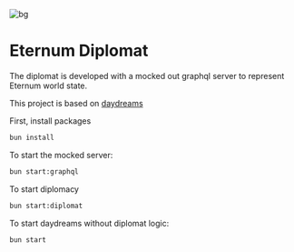 ![bg](./bg.png)

# Eternum Diplomat

The diplomat is developed with a mocked out graphql server to represent Eternum world state.

This project is based on [daydreams](https://github.com/daydreamsai/daydreams)

First, install packages
```bash
bun install
```

To start the mocked server:
```bash
bun start:graphql
```

To start diplomacy
```bash
bun start:diplomat
```

To start daydreams without diplomat logic:
```bash
bun start
```
